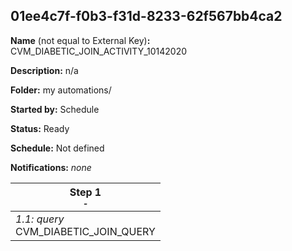 ## 01ee4c7f-f0b3-f31d-8233-62f567bb4ca2

**Name** (not equal to External Key)**:** CVM_DIABETIC_JOIN_ACTIVITY_10142020

**Description:** n/a

**Folder:** my automations/

**Started by:** Schedule

**Status:** Ready

**Schedule:** Not defined

**Notifications:** _none_


| Step 1<br>_<small>-</small>_ |
| --- |
| _1.1: query_<br>CVM_DIABETIC_JOIN_QUERY |
